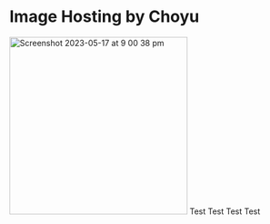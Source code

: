 # Image Hosting by Choyu
<img width="313" alt="Screenshot 2023-05-17 at 9 00 38 pm" src="https://github.com/GrimReaper2654/Notes/assets/80506189/9e67554f-a35e-4ddf-b7a2-33b9009bdbab">
Test Test Test Test
